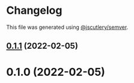 # Changelog

This file was generated using [@jscutlery/semver](https://github.com/jscutlery/semver).

## [0.1.1](https://github.com/FinnDore/topic-inspector/compare/v0.1.0...v0.1.1) (2022-02-05)



# 0.1.0 (2022-02-05)
